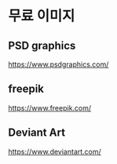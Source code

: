 # 무료 이미지

## PSD graphics

https://www.psdgraphics.com/

## freepik

https://www.freepik.com/

## Deviant Art

https://www.deviantart.com/
